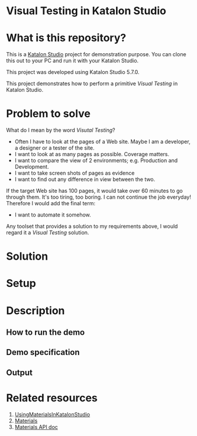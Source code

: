 Visual Testing in Katalon Studio
======

# What is this repository?

This is a [Katalon Studio](https://www.katalon.com/) project for demonstration purpose. You can clone this
out to your PC and run it with your Katalon Studio.

This project was developed using Katalon Studio 5.7.0.

This project demonstrates how to perform a
primitive *Visual Testing* in Katalon Studio.

# Problem to solve

What do I mean by the word *Visutal Testing*?

- Often I have to look at the pages of a Web site. Maybe I am a developer, a designer or a tester of the site.
- I want to look at as many pages as possible. Coverage matters.
- I want to compare the view of 2 environments; e.g. Production and Development.
- I want to take screen shots of pages as evidence
- I want to find out any difference in view between the two.

If the target Web site has 100 pages, it would take over 60 minutes to go through them. It's too tiring, too boring. I can not continue the job everyday! Therefore I would add the final term:

- I want to automate it somehow.

Any toolset that provides a solution to my requirements above, I would regard it a *Visual Testing* solution.


# Solution


# Setup

# Description

## How to run the demo

## Demo specification

## Output

# Related resources

1. [UsingMaterialsInKatalonStudio](https://github.com/kazurayam/UsingMaterialsInKatalonStudio)
2. [Materials](https://github.com/kazurayam/Materials)
3. [Materials API doc](https://kazurayam.github.io/Materials/)

